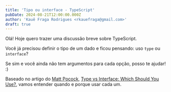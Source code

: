 ```yaml
---
title: 'Tipo ou interface - TypeScript'
pubDate: 2024-08-21T12:00:00.000Z
author: 'Kauê Fraga Rodrigues <rkauefraga@gmail.com>'
draft: true
---
```


Olá! Hoje quero trazer uma discussão breve sobre TypeScript.

Você já precisou definir o tipo de um dado e ficou pensando: uso `type` ou `interface`?

Se sim e você ainda não tem argumentos para cada opção, posso te ajudar! :)

Baseado no artigo do [Matt Pocock](https://x.com/mattpocockuk), [Type vs Interface: Which Should You Use?](https://www.totaltypescript.com/type-vs-interface-which-should-you-use), vamos entender quando e porque usar cada um.
